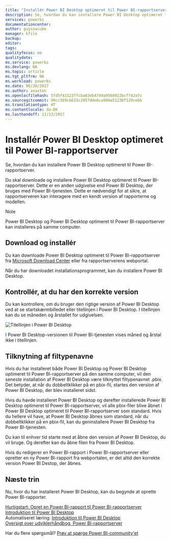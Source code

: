 ```yaml
---
title: "Installér Power BI Desktop optimeret til Power BI-rapportserver"
description: Se, hvordan du kan installere Power BI Desktop optimeret til Power BI-rapportserver
services: powerbi
documentationcenter: 
author: guyinacube
manager: kfile
backup: 
editor: 
tags: 
qualityfocus: no
qualitydate: 
ms.service: powerbi
ms.devlang: NA
ms.topic: article
ms.tgt_pltfrm: NA
ms.workload: powerbi
ms.date: 06/20/2017
ms.author: asaxton
ms.openlocfilehash: 5fd5f41523ffcba03eb4749a9560922bcff42a7c
ms.sourcegitcommit: 99cc3b9cb615c2957dde6ca908a51238f129cebb
ms.translationtype: HT
ms.contentlocale: da-DK
ms.lasthandoff: 11/13/2017
---
```

# <a name="install-power-bi-desktop-optimized-for-power-bi-report-server"></a>Installér Power BI Desktop optimeret til Power BI-rapportserver
Se, hvordan du kan installere Power BI Desktop optimeret til Power BI-rapportserver.

Du skal downloade og installere Power BI Desktop optimeret til Power BI-rapportserver. Dette er en anden udgivelse end Power BI Desktop, der bruges med Power BI-tjenesten. Dette er nødvendigt for at sikre, at rapportserveren kan interagere med en kendt version af rapporterne og modellen. 

> [!NOTE]
> Power BI Desktop og Power BI Desktop optimeret til Power BI-rapportserver kan installeres på samme computer.
> 
> 

## <a name="download-and-install"></a>Download og installér
Du kan downloade Power BI Desktop optimeret til Power BI-rapportserver fra [Microsoft Download Center](https://go.microsoft.com/fwlink/?linkid=837581) eller fra rapportserverens webportal.

Når du har downloadet installationsprogrammet, kan du installere Power BI Desktop.

## <a name="verify-you-are-using-the-correct-version"></a>Kontrollér, at du har den korrekte version
Du kan kontrollere, om du bruger den rigtige version af Power BI Desktop ved at se startskærmbilledet eller titellinjen i Power BI Desktop. I titellinjen kan du se måneden og årstallet for udgivelsen.

![](media/install-powerbi-desktop/powerbi-desktop-rs-title-bar.png "Titellinjen i Power BI Desktop")

I Power BI Desktop-versionen til Power BI-tjenesten vises måned og årstal ikke i titellinjen.

## <a name="file-extension-association"></a>Tilknytning af filtypenavne
Hvis du har installeret både Power BI Desktop og Power BI Desktop optimeret til Power BI-rapportserver på den samme computer, vil den seneste installation af Power BI Desktop være tilknyttet filtypenavnet .pbix. Det betyder, at når du dobbeltklikker på en pbix-fil, startes den version af Power BI Desktop, der blev installeret sidst.

Hvis du havde installeret Power BI Desktop og derefter installerede Power BI Desktop optimeret til Power BI-rapportserver, vil alle pbix-filer blive åbnet i Power BI Desktop optimeret til Power BI-rapportserver som standard. Hvis du hellere vil have, at Power BI Desktop åbnes som standard, når du dobbeltklikker på en pbix-fil, kan du geninstallere Power BI Desktop fra Power BI-tjenesten.

Du kan til enhver tid starte med at åbne den version af Power BI Desktop, du vil bruge. Og derefter kan du åbne filen fra Power BI Desktop.

Hvis du redigerer en Power BI-rapport i Power BI-rapportserver eller opretter en ny Power BI-rapport fra webportalen, er det altid den korrekte version Power BI Destop, der åbnes.

## <a name="next-steps"></a>Næste trin
Nu, hvor du har installeret Power BI Desktop, kan du begynde at oprette Power BI-rapporter.

[Hurtigstart: Opret en Power BI-rapport til Power BI-rapportserver](quickstart-create-powerbi-report.md)  
[Introduktion til Power BI Desktop](../desktop-getting-started.md)  
Automatiseret læring: [Introduktion til Power BI Desktop](../guided-learning/gettingdata.yml#step-2)  
[Oversigt over udviklerhåndbog, Power BI-rapportserver](user-handbook-overview.md)

Har du flere spørgsmål? [Prøv at spørge Power BI-community'et](https://community.powerbi.com/)

